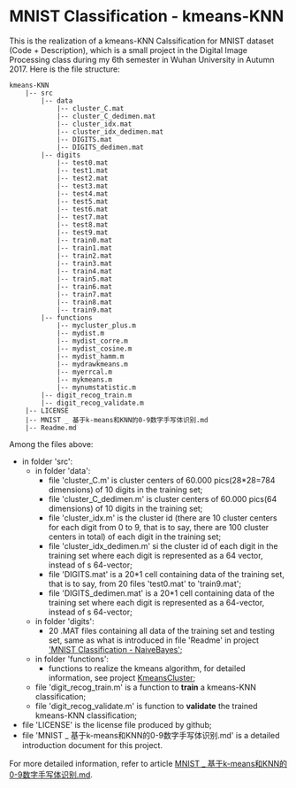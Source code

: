 # MNIST Classification - kmeans-KNN

This is the realization of a kmeans-KNN Calssification for MNIST dataset (Code + Description), which is a small project in the Digital Image Processing class during my 6th semester in Wuhan University in Autumn 2017. Here is the file structure:

```
kmeans-KNN
    |-- src
        |-- data
            |-- cluster_C.mat
            |-- cluster_C_dedimen.mat
            |-- cluster_idx.mat
            |-- cluster_idx_dedimen.mat
            |-- DIGITS.mat
            |-- DIGITS_dedimen.mat
        |-- digits
            |-- test0.mat
            |-- test1.mat
            |-- test2.mat
            |-- test3.mat
            |-- test4.mat
            |-- test5.mat
            |-- test6.mat
            |-- test7.mat
            |-- test8.mat
            |-- test9.mat
            |-- train0.mat
            |-- train1.mat
            |-- train2.mat
            |-- train3.mat
            |-- train4.mat
            |-- train5.mat
            |-- train6.mat
            |-- train7.mat
            |-- train8.mat
            |-- train9.mat
        |-- functions
            |-- mycluster_plus.m
            |-- mydist.m
            |-- mydist_corre.m
            |-- mydist_cosine.m
            |-- mydist_hamm.m
            |-- mydrawkmeans.m
            |-- myerrcal.m
            |-- mykmeans.m
            |-- mynumstatistic.m
        |-- digit_recog_train.m
        |-- digit_recog_validate.m
    |-- LICENSE
    |-- MNIST _ 基于k-means和KNN的0-9数字手写体识别.md
    |-- Readme.md
```
Among the files above:
- in folder 'src':
  - in folder 'data':
    - file 'cluster_C.m' is cluster centers of 60.000 pics(28*28=784 dimensions) of 10 digits in the training set;
    - file 'cluster_C_dedimen.m' is cluster centers of 60.000 pics(64 dimensions) of 10 digits in the training set;
    - file 'cluster_idx.m' is the cluster id (there are 10 cluster centers for each digit from 0 to 9, that is to say, there are 100 cluster centers in total) of each digit in the training set;
    - file 'cluster_idx_dedimen.m' si the cluster id of each digit in the training set where each digit is represented as a 64 vector, instead of s 64-vector;
    - file 'DIGITS.mat' is a 20*1 cell containing data of the training set, that is to say, from 20 files 'test0.mat' to 'train9.mat';
    - file 'DIGITS_dedimen.mat' is a 20*1 cell containing data of the training set where each digit is represented as a 64-vector, instead of s 64-vector;
  - in folder 'digits':
    - 20 .MAT files containing all data of the training set and testing set, same as what is introduced in file 'Readme' in project ['MNIST Classification - NaiveBayes']();
  - in folder 'functions':
    - functions to realize the kmeans algorithm, for detailed information, see project [KmeansCluster](https://github.com/chentianyangWHU/KmeansCluster);
  - file 'digit_recog_train.m' is a function to **train** a kmeans-KNN classification;
  - file 'digit_recog_validate.m' is function to **validate** the trained kmeans-KNN classification;
- file 'LICENSE' is the license file produced by github;
- file 'MNIST _ 基于k-means和KNN的0-9数字手写体识别.md' is a detailed introduction document for this project. 

For more detailed information, refer to article [MNIST _ 基于k-means和KNN的0-9数字手写体识别.md]().